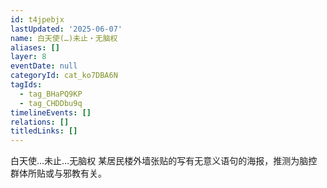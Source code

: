 ```yaml
---
id: t4jpebjx
lastUpdated: '2025-06-07'
name: 白天使(…)未止・无脑权
aliases: []
layer: 8
eventDate: null
categoryId: cat_ko7DBA6N
tagIds:
  - tag_BHaPQ9KP
  - tag_CHDDbu9q
timelineEvents: []
relations: []
titledLinks: []
---
```

白天使…未止…无脑权 某居民楼外墙张贴的写有无意义语句的海报，推测为脑控群体所贴或与邪教有关。
